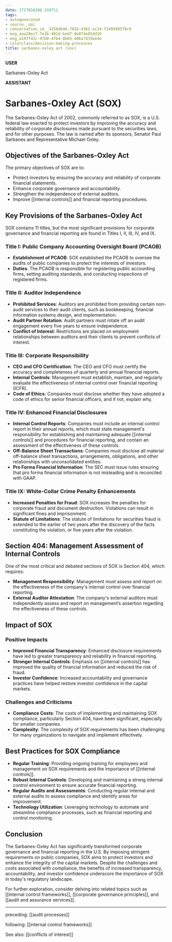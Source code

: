 ```yaml
---
date: 1717816206.319711
tags:
- autogenerated
- source__oai
- conversation_id__4258d64b-782b-43b2-ac34-f349589578c9
- msg_aaa28ec7-fe1b-401d-bed7-9e8f4e85dd10
- msg_a197f42c-07b0-4fb4-8b69-406a7435be4e
- colorclass/decision-making-processes
title: sarbanes-oxley act (sox)
---
```


**USER**

Sarbanes-Oxley Act


**ASSISTANT**

# Sarbanes-Oxley Act (SOX)

The Sarbanes-Oxley Act of 2002, commonly referred to as SOX, is a U.S. federal law enacted to protect investors by improving the accuracy and reliability of corporate disclosures made pursuant to the securities laws, and for other purposes. The law is named after its sponsors, Senator Paul Sarbanes and Representative Michael Oxley.

## Objectives of the Sarbanes-Oxley Act

The primary objectives of SOX are to:

- Protect investors by ensuring the accuracy and reliability of corporate financial statements.
- Enhance corporate governance and accountability.
- Strengthen the independence of external auditors.
- Improve [[internal controls]] and financial reporting procedures.

## Key Provisions of the Sarbanes-Oxley Act

SOX contains 11 titles, but the most significant provisions for corporate governance and financial reporting are found in Titles I, II, III, IV, and IX.

### Title I: Public Company Accounting Oversight Board (PCAOB)

- **Establishment of PCAOB**: SOX established the PCAOB to oversee the audits of public companies to protect the interests of investors.
- **Duties**: The PCAOB is responsible for registering public accounting firms, setting auditing standards, and conducting inspections of registered firms.

### Title II: Auditor Independence

- **Prohibited Services**: Auditors are prohibited from providing certain non-audit services to their audit clients, such as bookkeeping, financial information systems design, and implementation.
- **Audit Partner Rotation**: Audit partners must rotate off an audit engagement every five years to ensure independence.
- **Conflict of Interest**: Restrictions are placed on employment relationships between auditors and their clients to prevent conflicts of interest.

### Title III: Corporate Responsibility

- **CEO and CFO Certification**: The CEO and CFO must certify the accuracy and completeness of quarterly and annual financial reports.
- **Internal Controls**: Management must establish, maintain, and regularly evaluate the effectiveness of internal control over financial reporting (ICFR).
- **Code of Ethics**: Companies must disclose whether they have adopted a code of ethics for senior financial officers, and if not, explain why.

### Title IV: Enhanced Financial Disclosures

- **Internal Control Reports**: Companies must include an internal control report in their annual reports, which must state management's responsibility for establishing and maintaining adequate [[internal controls]] and procedures for financial reporting, and contain an assessment of the effectiveness of these controls.
- **Off-Balance Sheet Transactions**: Companies must disclose all material off-balance sheet transactions, arrangements, obligations, and other relationships with unconsolidated entities.
- **Pro Forma Financial Information**: The SEC must issue rules ensuring that pro forma financial information is not misleading and is reconciled with GAAP.

### Title IX: White-Collar Crime Penalty Enhancements

- **Increased Penalties for Fraud**: SOX increases the penalties for corporate fraud and document destruction. Violations can result in significant fines and imprisonment.
- **Statute of Limitations**: The statute of limitations for securities fraud is extended to the earlier of two years after the discovery of the facts constituting the violation, or five years after the violation.

## Section 404: Management Assessment of Internal Controls

One of the most critical and debated sections of SOX is Section 404, which requires:

- **Management Responsibility**: Management must assess and report on the effectiveness of the company's internal control over financial reporting.
- **External Auditor Attestation**: The company's external auditors must independently assess and report on management’s assertion regarding the effectiveness of these controls.

## Impact of SOX

### Positive Impacts

- **Improved Financial Transparency**: Enhanced disclosure requirements have led to greater transparency and reliability in financial reporting.
- **Stronger Internal Controls**: Emphasis on [[internal controls]] has improved the quality of financial information and reduced the risk of fraud.
- **Investor Confidence**: Increased accountability and governance practices have helped restore investor confidence in the capital markets.

### Challenges and Criticisms

- **Compliance Costs**: The costs of implementing and maintaining SOX compliance, particularly Section 404, have been significant, especially for smaller companies.
- **Complexity**: The complexity of SOX requirements has been challenging for many organizations to navigate and implement effectively.

## Best Practices for SOX Compliance

- **Regular Training**: Providing ongoing training for employees and management on SOX requirements and the importance of [[internal controls]].
- **Robust Internal Controls**: Developing and maintaining a strong internal control environment to ensure accurate financial reporting.
- **Regular Audits and Assessments**: Conducting regular internal and external audits to assess compliance and identify areas for improvement.
- **Technology Utilization**: Leveraging technology to automate and streamline compliance processes, such as financial reporting and control monitoring.

## Conclusion

The Sarbanes-Oxley Act has significantly transformed corporate governance and financial reporting in the U.S. By imposing stringent requirements on public companies, SOX aims to protect investors and enhance the integrity of the capital markets. Despite the challenges and costs associated with compliance, the benefits of increased transparency, accountability, and investor confidence underscore the importance of SOX in today's regulatory landscape.

For further exploration, consider delving into related topics such as [[internal control frameworks]], [[corporate governance principles]], and [[audit and assurance services]].


---

preceding: [[audit processes]]  


following: [[internal control frameworks]]

See also: [[conflicts of interest]]